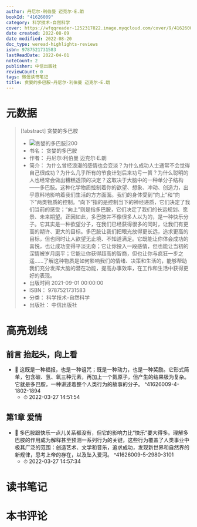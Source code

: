 ```yaml
---
author: 丹尼尔·利伯曼 迈克尔·E.朗
bookId: "41626009"
category: 科学技术-自然科学
cover: https://wfqqreader-1252317822.image.myqcloud.com/cover/9/41626009/t7_41626009.jpg
date created: 2022-08-09
date modified: 2022-08-20
doc_type: weread-highlights-reviews
isbn: 9787521731583
lastReadDate: 2022-04-01
noteCount: 2
publisher: 中信出版社
reviewCount: 0
tags: 微信读书笔记
title: 贪婪的多巴胺-丹尼尔·利伯曼 迈克尔·E.朗
---
```

# 元数据
> [!abstract] 贪婪的多巴胺
> - ![ 贪婪的多巴胺|200](https://wfqqreader-1252317822.image.myqcloud.com/cover/9/41626009/t7_41626009.jpg)
> - 书名： 贪婪的多巴胺
> - 作者： 丹尼尔·利伯曼 迈克尔·E.朗
> - 简介： 为什么曾经浪漫的感情也会变淡？为什么成功人士通常不会觉得自己很成功？为什么几乎所有的节食计划后来功亏一篑？为什么聪明的人也经常会做出糟糕透顶的决定？这取决于大脑中的一种单分子结构——多巴胺。这种化学物质控制着你的欲望、想象、冲动、创造力，出乎意料地影响着我们生活的方方面面。我们的身体受到“向上”和“向下”两类物质的控制。“向下”指的是控制当下的神经递质，它们决定了我们当前的感受；“向上”则是指多巴胺，它们决定了我们的长远规划、愿景、未来期望。正因如此，多巴胺并不像很多人以为的，是一种快乐分子。它其实是一种欲望分子，在我们已经获得很多的同时，让我们有更高的期许、更大的目标。多巴胺让我们把眼光放得更长远，追求更高的目标，但也同时让人欲望无止境、不知道满足。它既能让你体会成功的喜悦，也让成功变得平淡无奇；它让你投入一段感情，但也能让当初的深情被岁月磨平；它能让你获得超高的智商，但也让你与疯狂一步之遥……了解这种物质是如何影响我们的情绪、决策和生活的，能够帮助我们充分发挥大脑的潜在功能，提高办事效率，在工作和生活中获得更好的表现。
> - 出版时间 2021-09-01 00:00:00
> - ISBN： 9787521731583
> - 分类： 科学技术-自然科学
> - 出版社： 中信出版社

# 高亮划线

## 前言 抬起头，向上看


- 📌 这既是一种福报，也是一种诅咒；既是一种动力，也是一种奖励。它形式简单，包含碳、氢、氧三种元素，再加上一个氮原子，但产生的结果极为复杂。它就是多巴胺，一种讲述着整个人类行为的故事的分子。 ^41626009-4-1802-1894
    - ⏱ 2022-03-27 14:51:54 
## 第1章 爱情


- 📌 多巴胺跟快乐一点儿关系都没有，但它的影响力比“快乐”要大得多。理解多巴胺的作用成为解释甚至预测一系列行为的关键，这些行为覆盖了人类事业中极其广泛的范围：创造艺术、文学和音乐，追求成功，发现新世界和自然界的新规律，思考上帝的存在，以及坠入爱河。 ^41626009-5-2980-3101
    - ⏱ 2022-03-27 14:57:34 
# 读书笔记

# 本书评论
